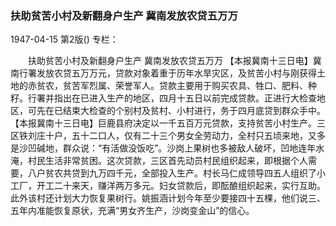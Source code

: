 ### 扶助贫苦小村及新翻身户生产  冀南发放农贷五万万

1947-04-15
第2版()
专栏：

　　扶助贫苦小村及新翻身户生产
    冀南发放农贷五万万
    【本报冀南十三日电】冀南行署发放农贷五万万元，贷款对象着重于历年水旱灾区，及贫苦小村与刚获得土地的赤贫农，贫苦军烈属、荣誉军人。贷款主要用于购买农具、牲口、肥料、种籽。行署并指出在已进入生产的地区，四月十五日以前完成贷款。正进行大检查地区，可先在已结束大检查的个别村及贫村、小村进行，务于四月底贷到群众手中。
    【本报冀南十三日电】巨鹿县府决定以一千五百万元贷款，支持贫苦小村生产。三区铁刘庄十户，五十二口人，仅有二十三个男女全劳动力，全村只五顷来地，又多是沙凹碱地，群众说：“有活做没饭吃”。沙岗上果树也多被敌人破坏，凹地连年水淹，村民生活非常贫困。这次贷款，三区首先动员村民组织起来，即根据个人需要，八户贫农共贷到九万四千元，全部投入生产。村长马仁成领导四五人组织了小工厂，开工二十来天，赚洋两万多元。妇女贷款后，即酝酿组织起来，实行互助。此外该村还计划大力恢复果树行。姚振涵计划今年至少要接四十五棵，他们说三、五年内准能恢复原状，充满“男女齐生产，沙岗变金山”的信心。
